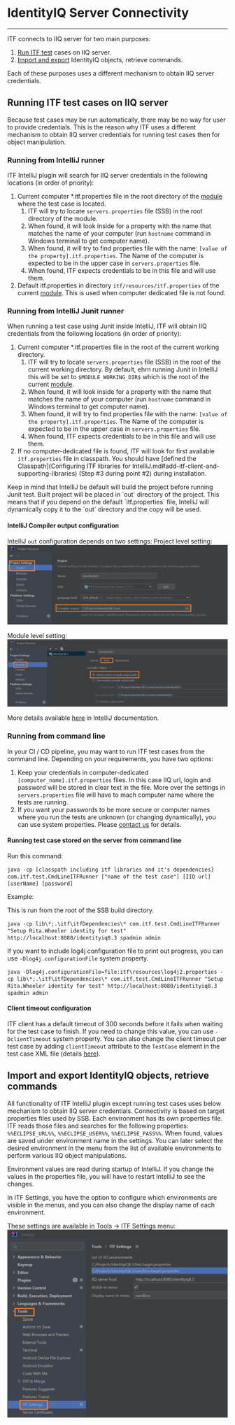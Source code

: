 # IdentityIQ Server Connectivity

* * *

ITF connects to IIQ server for two main purposes:

1. [Run ITF test](#running-itf-test-cases-on-iiq-server) cases on IIQ server.
2. [Import and export](#import-and-export-identityiq-objects-retrieve-commands) IdentityIQ objects, retrieve commands.

Each of these purposes uses a different mechanism to obtain IIQ server credentials.

## Running ITF test cases on IIQ server

<div class="my_info">
Because test cases may be run automatically, there may be no way for user to provide credentials. 
This is the reason why ITF uses a different mechanism to obtain IIQ server credentials for running test cases then for object manipulation.
</div>

### Running from IntelliJ runner

ITF IntelliJ plugin will search for IIQ server credentials in the following locations (in order of priority):

1. Current computer *.itf.properties file in the root directory of the [module](https://www.jetbrains.com/help/idea/creating-and-managing-modules.html) where the test case is located.
    1. ITF will try to locate `servers.properties` file (SSB) in the root directory of the module.
    2. When found, it will look inside for a property with the name that matches the name of your computer (run `hostname` command in Windows terminal to get computer name).
    3. When found, it will try to find properties file with the name: `[value of the property].itf.properties`. The Name of the computer is expected to be in the upper case in `servers.properties` file.
    4. When found, ITF expects credentials to be in this file and will use them.
2. Default itf.properties in directory `itf/resources/itf.properties` of the current [module](https://www.jetbrains.com/help/idea/creating-and-managing-modules.html). This is used when computer dedicated file is not found. 

### Running from IntelliJ Junit runner

When running a test case using Junit inside IntelliJ, ITF will obtain IIQ credentials from the following locations (in order of priority):

1. Current computer *.itf.properties file in the root of the current working directory.
    1. ITF will try to locate `servers.properties` file (SSB) in the root of the current working directory. By default, ehrn running Junit in IntelliJ this will be set to `$MODULE_WORKING_DIR$` which is the root of the current [module](https://www.jetbrains.com/help/idea/creating-and-managing-modules.html).
    2. When found, it will look inside for a property with the name that matches the name of your computer (run `hostname` command in Windows terminal to get computer name).
    3. When found, it will try to find properties file with the name: `[value of the property].itf.properties`. The Name of the computer is expected to be in the upper case in `servers.properties` file.
    4. When found, ITF expects credentials to be in this file and will use them.
2. If no computer-dedicated file is found, ITF will look for first available `itf.properties` file in classpath.
You should have [defined the Classpath](Configuring ITF libraries for IntelliJ.md#add-itf-client-and-supporting-libraries) (Step #3 during point #2) during installation.   

<div class="my_info">
Keep in mind that IntelliJ be default will build the project before running Junit test.
Built project will be placed in `out` directory of the project.
This means that if you depend on the default `itf.properties` file, IntelliJ will dynamically copy it to the `out` directory and the copy will be used.
</div>

#### IntelliJ Compiler output configuration

IntelliJ `out` configuration depends on two settings:
Project level setting:
![intellij out project configuration.png](assets%2Fimages%2Fintellij%20out%20project%20configuration.png)

Module level setting:
![intellij out module configuration.png](assets%2Fimages%2Fintellij%20out%20module%20configuration.png)

More details available [here](https://www.jetbrains.com/help/idea/configure-modules.html#module-compiler-output) in IntelliJ documentation. 

### Running from command line

In your CI / CD pipeline, you may want to run ITF test cases from the command line. Depending on your requirements, you have two options:

1. Keep your credentials in computer-dedicated `[computer_name].itf.properties` files. In this case IIQ url, login and password 
will be stored in clear text in the file. More over the settings in `servers.properties` file will have to mach computer name where the tests are running.
2. If you want your passwords to be more secure or computer names where you run the tests are unknown (or changing dynamically), 
you can use system properties. Please [contact us](mailto:contact@amidentity.com) for details.  

#### Running test case stored on the server from command line

Run this command:
```
java -cp [classpath including itf libraries and it's dependencies] com.itf.test.CmdLineITFRunner ["name of the test case"] [IIQ url] [userName] [password]
```

Example:

This is run from the root of the SSB build directory.
```
java -cp lib\*;.\itf\itfDependencies\* com.itf.test.CmdLineITFRunner "Setup Rita.Wheeler identity for test" http://localhost:8080/identityiq8.3 spadmin admin
```

If you want to include log4j configuration file to print out progress, you can use `-Dlog4j.configurationFile` system property.
```
java -Dlog4j.configurationFile=file:itf\resources\log4j2.properties -cp lib\*;.\itf\itfDependencies\* com.itf.test.CmdLineITFRunner "Setup Rita.Wheeler identity for test" http://localhost:8080/identityiq8.3 spadmin admin
```
#### Client timeout configuration

ITF client has a default timeout of 300 seconds before it fails when waiting for the test case to finish.
If you need to change this value, you can use `-DclientTimeout` system property. 
You can also change the client timeout per test case by adding `clientTimeout` attribute to the `TestCase` element in the test case XML file (details [here](/ITF%20XML%20Reference/#itf-test-case)).

## Import and export IdentityIQ objects, retrieve commands

All functionality of ITF IntelliJ plugin except running test cases uses below mechanism to obtain IIQ server credentials.
Connectivity is based on target properties files used by SSB. Each environment has its own properties file. ITF reads those files 
and searches for the following properties: `%%ECLIPSE_URL%%`, `%%ECLIPSE_USER%%`, `%%ECLIPSE_PASS%%`. 
When found, values are saved under environment name in the settings.
You can later select the desired environment in the menu from the list of available environments to perform various IIQ object manipulations.

<div class="my_info">
Environment values are read during startup of IntelliJ.
If you change the values in the properties file, you will have to restart IntelliJ to see the changes.
</div>

In ITF Settings, you have the option to configure which environments are visible in the menus, 
and you can also change the display name of each environment.

These settings are available in Tools -> ITF Settings menu:
![ITF Settings.png](assets%2Fimages%2FITF%20Settings.png)